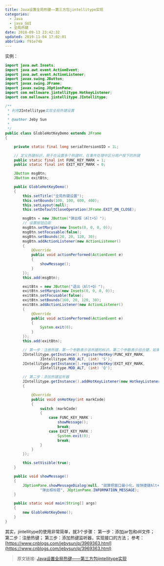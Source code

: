 ```yaml
---
title: Java设置全局热键——第三方包jintellitype实现
categories: 
  - Java
  - java_GUI
  - 全局热键
date: 2018-09-13 23:42:32
updated: 2019-11-04 17:02:01
abbrlink: f91e74b
---
```


<!--more-->
<script src="https://cdn.bootcss.com/jquery/3.4.0/jquery.slim.min.js"></script>
<script>$(document).ready(function () {$(".post-body > ul:nth-child(1)").hide();});</script>

<!--end-->
实例：
```java
import java.awt.Insets;
import java.awt.event.ActionEvent;
import java.awt.event.ActionListener;
import javax.swing.JButton;
import javax.swing.JFrame;
import javax.swing.JOptionPane;
import com.melloware.jintellitype.HotkeyListener;
import com.melloware.jintellitype.JIntellitype;

/**
 * 利用JIntellitype实现全局热键设置
 * 
 * @author Jeby Sun
 *
 */
public class GlobleHotKeyDemo extends JFrame
{

	private static final long serialVersionUID = 1L;

	// 定义热键标识，用于在设置多个热键时，在事件处理中区分用户按下的热键
	public static final int FUNC_KEY_MARK = 1;
	public static final int EXIT_KEY_MARK = 0;

	JButton msgBtn;
	JButton exitBtn;

	public GlobleHotKeyDemo()
	{
		this.setTitle("全局热键设置");
		this.setBounds(100, 100, 600, 400);
		this.setLayout(null);
		this.setDefaultCloseOperation(JFrame.EXIT_ON_CLOSE);

		msgBtn = new JButton("弹出框（Alt+S）");
		// 设置按钮边距
		msgBtn.setMargin(new Insets(0, 0, 0, 0));
		msgBtn.setFocusable(false);
		msgBtn.setBounds(20, 20, 120, 30);
		msgBtn.addActionListener(new ActionListener()
		{
			@Override
			public void actionPerformed(ActionEvent e)
			{
				showMessage();
			}
		});
		this.add(msgBtn);

		exitBtn = new JButton("退出（Alt+Q）");
		exitBtn.setMargin(new Insets(0, 0, 0, 0));
		exitBtn.setFocusable(false);
		exitBtn.setBounds(160, 20, 120, 30);
		exitBtn.addActionListener(new ActionListener()
		{
			@Override
			public void actionPerformed(ActionEvent e)
			{
				System.exit(0);
			}
		});
		this.add(exitBtn);

		// 第一步：注册热键，第一个参数表示该热键的标识，第二个参数表示组合键，如果没有则为0，第三个参数为定义的主要热键
		JIntellitype.getInstance().registerHotKey(FUNC_KEY_MARK,
				JIntellitype.MOD_ALT, (int) 'S');
		JIntellitype.getInstance().registerHotKey(EXIT_KEY_MARK,
				JIntellitype.MOD_ALT, (int) 'Q');

		// 第二步：添加热键监听器
		JIntellitype.getInstance().addHotKeyListener(new HotkeyListener()
		{

			@Override
			public void onHotKey(int markCode)
			{
				switch (markCode)
				{
					case FUNC_KEY_MARK :
						showMessage();
						break;
					case EXIT_KEY_MARK :
						System.exit(0);
						break;
				}
			}
		});

		this.setVisible(true);
	}

	public void showMessage()
	{
		JOptionPane.showMessageDialog(null, "就算把窗口最小化，按快捷键Alt+S也可以弹出提示框哦！",
				"弹出框标题", JOptionPane.INFORMATION_MESSAGE);
	}

	public static void main(String[] args)
	{
		new GlobleHotKeyDemo();
	}
}
```
其实，jintellitype的使用非常简单，就3个步骤：
第一步：添加jar包和dll文件；
第二步：注册热键；
第三步：添加热键监听器，实现接口的方法；
参考：[https://www.cnblogs.com/jebysun/p/3969363.html](https://www.cnblogs.com/jebysun/p/3969363.html)

>原文链接: [Java设置全局热键——第三方包jintellitype实现](https://lanlan2017.github.io/blog/f91e74b/)
